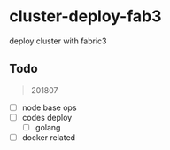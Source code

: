 # cluster-deploy-fab3

deploy cluster with fabric3

## Todo

> 201807

- [ ] node base ops
- [ ] codes deploy
  - [ ] golang
- [ ] docker related
